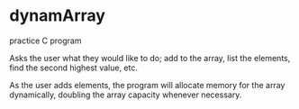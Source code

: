 dynamArray
==========

practice C program

Asks the user what they would like to do;
add to the array, list the elements, find the second highest value, etc.

As the user adds elements, the program will allocate memory for the array
dynamically, doubling the array capacity whenever necessary.

